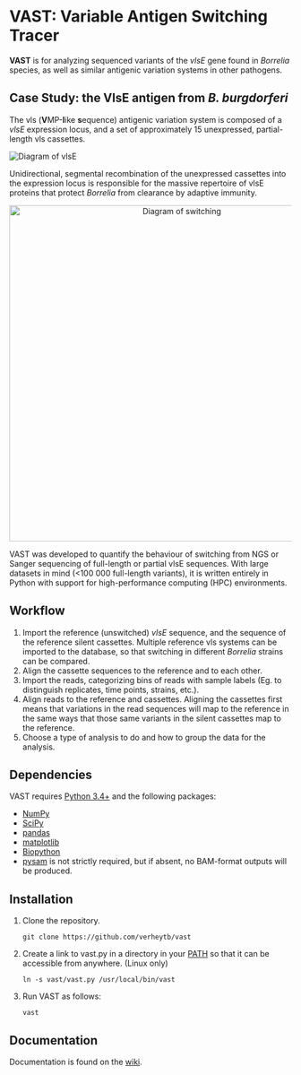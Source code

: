 # VAST: Variable Antigen Switching Tracer
**VAST** is for analyzing sequenced variants of the *vlsE* gene found in *Borrelia* species, as well as similar antigenic variation systems in other pathogens.

## Case Study: the VlsE antigen from *B. burgdorferi*
The vls (**V**MP-**l**ike **s**equence) antigenic variation system is composed of a *vlsE* expression locus, and a set of approximately 15 unexpressed, partial-length vls cassettes.

![Diagram of vlsE](https://github.com/verheytb/vast/blob/master/images/vls%20part%201.png)

Unidirectional, segmental recombination of the unexpressed cassettes into the expression locus is responsible for the massive repertoire of vlsE
proteins that protect *Borrelia* from clearance by adaptive immunity.

<p align="center">
    <img src="https://github.com/verheytb/vast/blob/master/images/vls%20part%202.png" alt="Diagram of switching" width="600"/>
</p>

VAST was developed to quantify the behaviour of switching from NGS or Sanger sequencing of full-length or partial vlsE sequences. With large datasets in mind (<100 000 full-length variants), it is written entirely in Python with support for high-performance computing (HPC) environments.

## Workflow

1. Import the reference (unswitched) *vlsE* sequence, and the sequence of the reference silent cassettes. Multiple
reference vls systems can be imported to the database, so that switching in different *Borrelia* strains can be
compared.
1. Align the cassette sequences to the reference and to each other.
1. Import the reads, categorizing bins of reads with sample labels (Eg. to distinguish replicates, time points, strains, etc.).
1. Align reads to the reference and cassettes. Aligning the cassettes first means that variations in
the read sequences will map to the reference in the same ways that those same variants in the silent
cassettes map to the reference.
1. Choose a type of analysis to do and how to group the data for the analysis.

## Dependencies
VAST requires [Python 3.4+](https://www.python.org) and the following packages:
+ [NumPy](https://github.com/numpy/numpy)
+ [SciPy](https://github.com/scipy/scipy)
+ [pandas](http://pandas.pydata.org/)
+ [matplotlib](http://matplotlib.org/index.html)
+ [Biopython](https://github.com/biopython/biopython)
+ [pysam](https://github.com/pysam-developers/pysam) is not strictly required, but if absent, no BAM-format outputs will
be produced.

## Installation

1. Clone the repository.

    ```shell
    git clone https://github.com/verheytb/vast
    ```
1. Create a link to vast.py in a directory in your [PATH](http://www.linfo.org/path_env_var.html) so that it can be
accessible from anywhere. (Linux only)

    ```shell
    ln -s vast/vast.py /usr/local/bin/vast
    ```

1. Run VAST as follows:

    ```shell
    vast
    ```

## Documentation
Documentation is found on the [wiki](https://github.com/verheytb/vast/wiki).
